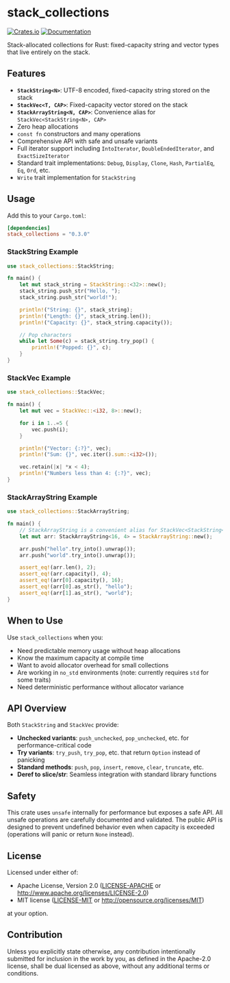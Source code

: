 ﻿# stack_collections

[![Crates.io](https://img.shields.io/crates/v/stack_collections.svg)](https://crates.io/crates/stack_collections)
[![Documentation](https://docs.rs/stack_collections/badge.svg)](https://docs.rs/stack_collections)

Stack-allocated collections for Rust: fixed-capacity string and vector types that live entirely on the stack.

## Features

- **`StackString<N>`**: UTF-8 encoded, fixed-capacity string stored on the stack
- **`StackVec<T, CAP>`**: Fixed-capacity vector stored on the stack
- **`StackArrayString<N, CAP>`**: Convenience alias for `StackVec<StackString<N>, CAP>`
- Zero heap allocations
- `const fn` constructors and many operations
- Comprehensive API with safe and unsafe variants
- Full iterator support including `IntoIterator`, `DoubleEndedIterator`, and `ExactSizeIterator`
- Standard trait implementations: `Debug`, `Display`, `Clone`, `Hash`, `PartialEq`, `Eq`, `Ord`, etc.
- `Write` trait implementation for `StackString`

## Usage

Add this to your `Cargo.toml`:

```toml
[dependencies]
stack_collections = "0.3.0"
```

### StackString Example

```rust
use stack_collections::StackString;

fn main() {
    let mut stack_string = StackString::<32>::new();
    stack_string.push_str("Hello, ");
    stack_string.push_str("world!");

    println!("String: {}", stack_string);
    println!("Length: {}", stack_string.len());
    println!("Capacity: {}", stack_string.capacity());

    // Pop characters
    while let Some(c) = stack_string.try_pop() {
        println!("Popped: {}", c);
    }
}
```

### StackVec Example

```rust
use stack_collections::StackVec;

fn main() {
    let mut vec = StackVec::<i32, 8>::new();

    for i in 1..=5 {
        vec.push(i);
    }

    println!("Vector: {:?}", vec);
    println!("Sum: {}", vec.iter().sum::<i32>());

    vec.retain(|x| *x < 4);
    println!("Numbers less than 4: {:?}", vec);
}
```

### StackArrayString Example

```rust
use stack_collections::StackArrayString;

fn main() {
    // StackArrayString is a convenient alias for StackVec<StackString<N>, CAP>
    let mut arr: StackArrayString<16, 4> = StackArrayString::new();

    arr.push("hello".try_into().unwrap());
    arr.push("world".try_into().unwrap());

    assert_eq!(arr.len(), 2);
    assert_eq!(arr.capacity(), 4);
    assert_eq!(arr[0].capacity(), 16);
    assert_eq!(arr[0].as_str(), "hello");
    assert_eq!(arr[1].as_str(), "world");
}
```

## When to Use

Use `stack_collections` when you:

- Need predictable memory usage without heap allocations
- Know the maximum capacity at compile time
- Want to avoid allocator overhead for small collections
- Are working in `no_std` environments (note: currently requires `std` for some traits)
- Need deterministic performance without allocator variance

## API Overview

Both `StackString` and `StackVec` provide:

- **Unchecked variants**: `push_unchecked`, `pop_unchecked`, etc. for performance-critical code
- **Try variants**: `try_push`, `try_pop`, etc. that return `Option` instead of panicking
- **Standard methods**: `push`, `pop`, `insert`, `remove`, `clear`, `truncate`, etc.
- **Deref to slice/str**: Seamless integration with standard library functions

## Safety

This crate uses `unsafe` internally for performance but exposes a safe API. All unsafe operations are carefully documented and validated. The public API is designed to prevent
undefined behavior even when capacity is exceeded (operations will panic or return `None` instead).

## License

Licensed under either of:

- Apache License, Version 2.0 ([LICENSE-APACHE](LICENSE-APACHE) or <http://www.apache.org/licenses/LICENSE-2.0>)
- MIT license ([LICENSE-MIT](LICENSE-MIT) or <http://opensource.org/licenses/MIT>)

at your option.

## Contribution

Unless you explicitly state otherwise, any contribution intentionally submitted for inclusion in the work by you, as defined in the Apache-2.0 license, shall be dual licensed as
above, without any additional terms or conditions.